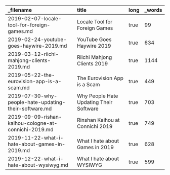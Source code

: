 | _filename                                             | title                                   | long | _words |
| :---------------------------------------------------- | :-------------------------------------- | :--- | :----- |
| 2019-02-07-locale-tool-for-foreign-games.md           | Locale Tool for Foreign Games           | true | 99     |
| 2019-02-24-youtube-goes-haywire-2019.md               | YouTube Goes Haywire 2019               | true | 634    |
| 2019-03-12-riichi-mahjong-clients-2019.md             | Riichi Mahjong Clients 2019             | true | 1144   |
| 2019-05-22-the-eurovision-app-is-a-scam.md            | The Eurovision App is a Scam            | true | 449    |
| 2019-07-30-why-people-hate-updating-their-software.md | Why People Hate Updating Their Software | true | 703    |
| 2019-09-09-rishan-kaihou-cologne-at-connichi-2019.md  | Rinshan Kaihou at Connichi 2019         | true | 749    |
| 2019-11-22-what-i-hate-about-games-in-2019.md         | What I hate about Games in 2019         | true | 628    |
| 2019-12-22-what-i-hate-about-wysiwyg.md               | What I hate about WYSIWYG               | true | 599    |
